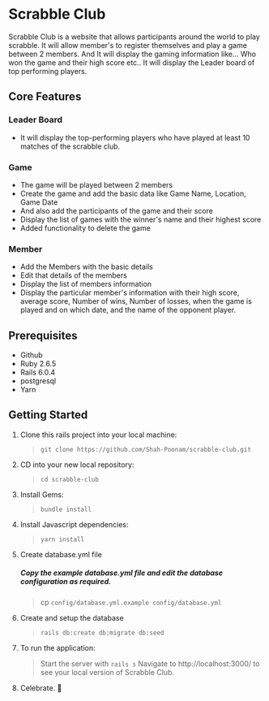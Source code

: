 # Scrabble Club

Scrabble Club is a website that allows participants around the world to play scrabble. It will allow member's to register themselves and play a game between 2 members. And It will display the gaming information like... Who won the game and their high score etc.. It will display the Leader board of top performing players.

## Core Features

### Leader Board

* It will display the top-performing players who have played at least 10 matches of the scrabble club.

### Game

* The game will be played between 2 members
* Create the game and add the basic data like Game Name, Location, Game Date
* And also add the participants of the game and their score
* Display the list of games with the winner's name and their highest score
* Added functionality to delete the game

### Member

* Add the Members with the basic details
* Edit that details of the members
* Display the list of members information
* Display the particular member's information with their high score, average score, Number of wins, Number of losses, when the game is played and on which date, and the name of the opponent player.

## Prerequisites
  * Github
  * Ruby 2.6.5
  * Rails 6.0.4
  * postgresql
  * Yarn

## Getting Started

1.  Clone this rails project into your local machine:

    > `git clone https://github.com/Shah-Poonam/scrabble-club.git`

2.  CD into your new local repository:

    > `cd scrabble-club`

3.  Install Gems:

    > `bundle install`

4.  Install Javascript dependencies:

    > `yarn install`

5.  Create database.yml file

    ##### Copy the example database.yml file and edit the database configuration as required.

      > cp `config/database.yml.example config/database.yml`

6.  Create and setup the database

    > `rails db:create db:migrate db:seed`

7.  To run the application:

    > Start the server with `rails s`
    > Navigate to http://localhost:3000/ to see your local version of Scrabble Club.

8.  Celebrate. 🎉
